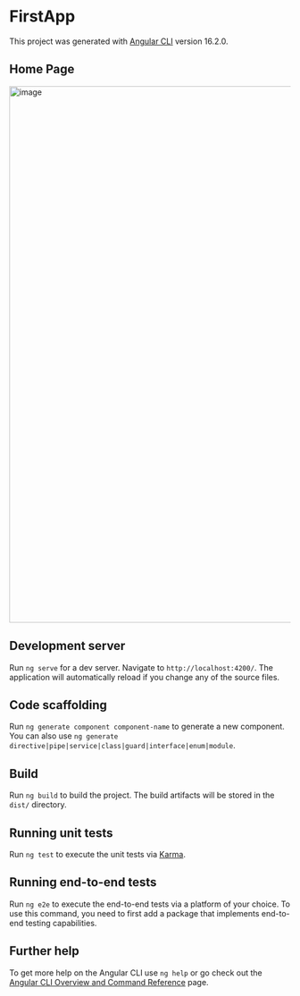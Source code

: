 # FirstApp

This project was generated with [Angular CLI](https://github.com/angular/angular-cli) version 16.2.0.

## Home Page
<img width="960" alt="image" src="https://mega.nz/file/so0QFACQ#zC7mVgo9ZzA481iqn46Z6kwy6DI7h3tqjOgdleZKBf4">


## Development server

Run `ng serve` for a dev server. Navigate to `http://localhost:4200/`. The application will automatically reload if you change any of the source files.

## Code scaffolding

Run `ng generate component component-name` to generate a new component. You can also use `ng generate directive|pipe|service|class|guard|interface|enum|module`.

## Build

Run `ng build` to build the project. The build artifacts will be stored in the `dist/` directory.

## Running unit tests

Run `ng test` to execute the unit tests via [Karma](https://karma-runner.github.io).

## Running end-to-end tests

Run `ng e2e` to execute the end-to-end tests via a platform of your choice. To use this command, you need to first add a package that implements end-to-end testing capabilities.

## Further help

To get more help on the Angular CLI use `ng help` or go check out the [Angular CLI Overview and Command Reference](https://angular.io/cli) page.

